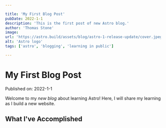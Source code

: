 ```yaml
---

title: 'My First Blog Post'
pubDate: 2022-1-1
description: 'This is the first post of new Astro blog.'
author: 'Thomas Stone'
image:
url: 'https://astro.build/assets/blog/astro-1-release-update/cover.jpeg'
alt: 'Astro logo'
tags: ['astro', 'blogging', 'learning in public']

---
```


# My First Blog Post

Published on: 2022-1-1

Welcome to my _new blog_ about learning Astro! Here, I will share my learning as I build a new website.

## What I've Accomplished 